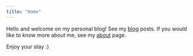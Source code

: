 ```yaml
---
title: "Home"
---
```


Hello and welcome on my personal blog! See my [blog](https://MitchellWeg.github.io/post) posts. If you would like to know more about me, see my [about](https://MitchellWeg.github.io/about) page.

Enjoy your stay :)
